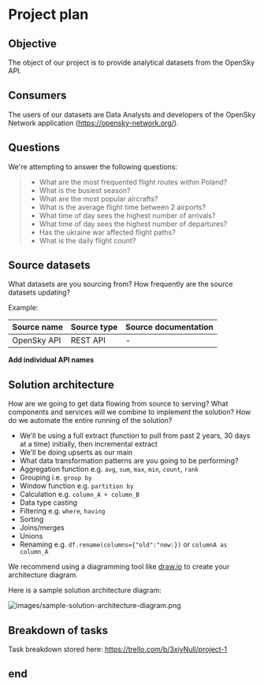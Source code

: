 # Project plan 

## Objective 
The object of our project is to provide analytical datasets from the OpenSky API.

## Consumers 
The users of our datasets are Data Analysts and developers of the OpenSky Network application (https://opensky-network.org/).

## Questions 
We're attempting to answer the following questions:

> - What are the most frequented flight routes within Poland?
> - What is the busiest season?
> - What are the most popular aircrafts?
> - What is the average flight time between 2 airports?
> - What time of day sees the highest number of arrivals?
> - What time of day sees the highest number of departures?
> - Has the ukraine war affected flight paths?
> - What is the daily flight count?


## Source datasets 
What datasets are you sourcing from? How frequently are the source datasets updating?

Example: 

| Source name | Source type | Source documentation |
| - | - | - |
| OpenSky API | REST API | - | 
**Add individual API names**

## Solution architecture
How are we going to get data flowing from source to serving? What components and services will we combine to implement the solution? How do we automate the entire running of the solution? 

- We'll be using a full extract (function to pull from past 2 years, 30 days at a time) initially, then incremental extract 
- We'll be doing upserts as our main 
- What data transformation patterns are you going to be performing?
- Aggregation function e.g. `avg`, `sum`, `max`, `min`, `count`, `rank`
- Grouping i.e. `group by`
- Window function e.g. `partition by`
- Calculation e.g. `column_A + column_B`
- Data type casting
- Filtering e.g. `where`, `having`
- Sorting
- Joins/merges
- Unions
- Renaming e.g. `df.rename(columns={"old":"new:})` or `columnA as column_A`

We recommend using a diagramming tool like [draw.io](https://draw.io/) to create your architecture diagram. 

Here is a sample solution architecture diagram: 

![images/sample-solution-architecture-diagram.png](images/sample-solution-architecture-diagram.png)

## Breakdown of tasks 
Task breakdown stored here: https://trello.com/b/3xiyNull/project-1

## end 
